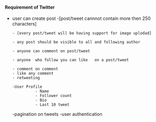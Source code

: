#### Requirement of Twitter

- user can create post -[post/tweet cannnot contain more then 250 characters]

      - [every post/tweet will be having support for image uplodad]

      - any post should be visible to all and following author

      - anyone can comment on post/tweet
      
      - anyone  who follow you can like   on a post/tweet

      - comment on comment
      - like any comment
      - retweeting

      -User Profile
                - Name
                - Follower count
                - Bio
                - Last 10 tweet

  -pagination on tweets
  -user authentication
